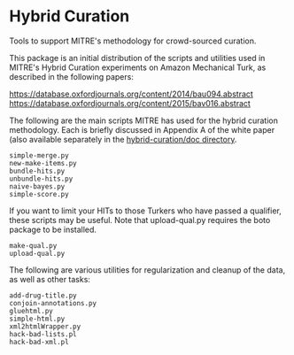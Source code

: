# Hybrid Curation

Tools to support MITRE's methodology for crowd-sourced curation.

This package is an initial distribution of the scripts and
utilities used in MITRE's Hybrid Curation experiments on Amazon
Mechanical Turk, as described in the following papers:

  https://database.oxfordjournals.org/content/2014/bau094.abstract
  https://database.oxfordjournals.org/content/2015/bav016.abstract

The following are the main scripts MITRE has used for the hybrid
curation methodology. Each is briefly discussed in Appendix A of the
white paper (also available separately in the [hybrid-curation/doc directory](https:/mitre/hybrid-curation/blob/master/doc]).

	simple-merge.py 
	new-make-items.py 
	bundle-hits.py
	unbundle-hits.py
	naive-bayes.py
	simple-score.py

If you want to limit your HITs to those Turkers who have passed a
qualifier, these scripts may be useful. Note that upload-qual.py
requires the boto package to be installed.
	
	make-qual.py
	upload-qual.py

The following are various utilities for regularization and cleanup
of the data, as well as other tasks:

	add-drug-title.py
	conjoin-annotations.py
	gluehtml.py
	simple-html.py
	xml2htmlWrapper.py
	hack-bad-lists.pl
	hack-bad-xml.pl
